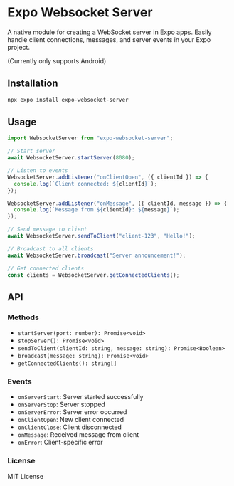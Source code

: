 # Expo Websocket Server

A native module for creating a WebSocket server in Expo apps. Easily handle client connections, messages, and server events in your Expo project.

(Currently only supports Android)

## Installation

```bash
npx expo install expo-websocket-server
```

## Usage

```typescript
import WebsocketServer from "expo-websocket-server";

// Start server
await WebsocketServer.startServer(8080);

// Listen to events
WebsocketServer.addListener("onClientOpen", ({ clientId }) => {
  console.log(`Client connected: ${clientId}`);
});

WebsocketServer.addListener("onMessage", ({ clientId, message }) => {
  console.log(`Message from ${clientId}: ${message}`);
});

// Send message to client
await WebsocketServer.sendToClient("client-123", "Hello!");

// Broadcast to all clients
await WebsocketServer.broadcast("Server announcement!");

// Get connected clients
const clients = WebsocketServer.getConnectedClients();
```

## API

### Methods

- `startServer(port: number): Promise<void>`
- `stopServer(): Promise<void>`
- `sendToClient(clientId: string, message: string): Promise<Boolean>`
- `broadcast(message: string): Promise<void>`
- `getConnectedClients(): string[]`

### Events

- `onServerStart`: Server started successfully
- `onServerStop`: Server stopped
- `onServerError`: Server error occurred
- `onClientOpen`: New client connected
- `onClientClose`: Client disconnected
- `onMessage`: Received message from client
- `onError`: Client-specific error

### License

MIT License
